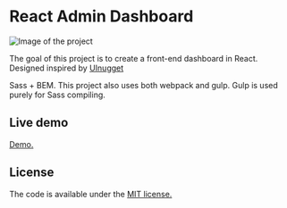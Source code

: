 # React Admin Dashboard

![Image of the project]()

The goal of this project is to create a front-end dashboard in React. Designed inspired by [UInugget](https://www.behance.net/gallery/44056351/UInuggetcom-Free-Dashboard-Design)

Sass + BEM. This project also uses both webpack and gulp. Gulp is used purely for Sass compiling.


## Live demo

[Demo.](https://ivanrdvc.com/react-dashboard)

## License

The code is available under the [MIT license.](http://www.opensource.org/licenses/mit-license.php)